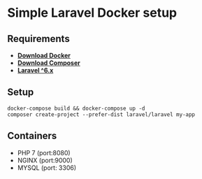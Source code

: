 # Simple Laravel Docker setup

## Requirements

- __[Download Docker](https://docs.docker.com/docker-for-mac/install/)__
- __[Download Composer](https://getcomposer.org/)__
- __[Laravel ^6.x](https://laravel.com/docs/6.x)__

## Setup

```
docker-compose build && docker-compose up -d
composer create-project --prefer-dist laravel/laravel my-app
```

## Containers

- PHP 7 (port:8080)
- NGINX (port:9000)
- MYSQL (port: 3306)
